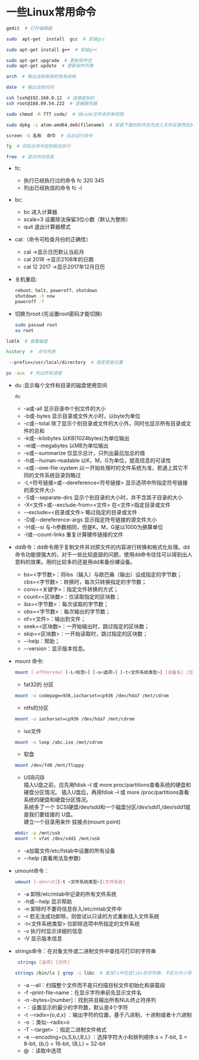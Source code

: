 # 一些Linux常用命令

```bash
gedit  # 打开编辑器
```

```bash
sudo  apt-get  install  gcc  # 安装gcc
```

```bash
sudo apt-get install g++  # 安装g++
```

```bash
sudo apt-get upgrade  # 更新软件包
sudo apt-get update  # 更新软件列表
```

```bash
arch  # 输出当前系统的体系结构
```

```bash
date  # 输出当前时间
```

```bash
ssh lsxh@192.168.0.12  # 连接虚拟机
ssh root@188.89.54.222  # 连接服务器
```

```bash
sudo chmod -R 777 code/  # 给code文件夹所有权限
```

```bash
sudo dpkg -i atom-amd64.deb(filename)  # 安装下载的软件包先进入文件目录然后执行命令
```

```bash
screen -S 名称  命令  # 后台运行命令
```

```bash
fg  # 将后台命令拉到前太执行
```

```bash
free  # 显示内存信息
```

- fc:
  - 执行已经执行过的命令  fc  320 345
  - 列出已经执信的命令  fc -l

- bc:
  - bc 进入计算器
  - scale=3 设置除法保留3位小数（默认为整除）
  - quit 退出计算器模式

- cal:（命令可检查月份的正确性）
  - cal ->显示日历默认当前月
  - cal 2018 ->显示2108年的日期
  - cal 12 2017 ->显示2017年12月日历

- 关机重启:
    ```bash
    reboot、halt、poweroff、shutdown
    shutdown -h now
    poweroff -f
    ```
- 切换为root:(先设置root密码才能切换)
    ```bash
    sudo passwd root
    su root
    ```

```bash
lsblk  # 查看磁盘
```

```bash
history  #  命令列表
```

```bash
 --prefix=/usr/local/directory  # 指定安装位置
```

```bash
ps -aux  # 列出所有进程
```

- du :显示每个文件和目录的磁盘使用空间  
    ```bash
    du  
    ```
  - -a或-all  显示目录中个别文件的大小  
  - -b或-bytes  显示目录或文件大小时，以byte为单位  
  - -c或--total  除了显示个别目录或文件的大小外，同时也显示所有目录或文件的总和  
  - -k或--kilobytes  以KB(1024bytes)为单位输出  
  - -m或--megabytes  以MB为单位输出  
  - -s或--summarize  仅显示总计，只列出最后加总的值  
  - -h或--human-readable  以K，M，G为单位，提高信息的可读性  
  - -x或--one-file-xystem  以一开始处理时的文件系统为准，若遇上其它不同的文件系统目录则略过  
  - -L<符号链接>或--dereference<符号链接> 显示选项中所指定符号链接的源文件大小  
  - -S或--separate-dirs   显示个别目录的大小时，并不含其子目录的大小  
  - -X<文件>或--exclude-from=<文件>  在<文件>指定目录或文件  
  - --exclude=<目录或文件>     略过指定的目录或文件  
  - -D或--dereference-args   显示指定符号链接的源文件大小  
  - -H或--si  与-h参数相同，但是K，M，G是以1000为换算单位  
  - -l或--count-links   重复计算硬件链接的文件  
- dd命令：dd命令用于复制文件并对原文件的内容进行转换和格式化处理。dd命令功能很强大的，对于一些比较底层的问题，使用dd命令往往可以得到出人意料的效果。用的比较多的还是用dd来备份裸设备。
  - bs=<字节数>：将ibs（输入）与欧巴桑（输出）设成指定的字节数；  
  cbs=<字节数>：转换时，每次只转换指定的字节数；  
  - conv=<关键字>：指定文件转换的方式；  
  - count=<区块数>：仅读取指定的区块数；  
  - ibs=<字节数>：每次读取的字节数；  
  - obs=<字节数>：每次输出的字节数；  
  - of=<文件>：输出到文件；  
  - seek=<区块数>：一开始输出时，跳过指定的区块数；  
  - skip=<区块数>：一开始读取时，跳过指定的区块数；  
  - --help：帮助；  
  - --version：显示版本信息。
- mount 命令:  

  ```bash
  mount [-afFhnrvVw] [-L<标签>] [-o<选项>] [-t<文件系统类型>] [设备名] [加载点]
  ```

  - fat32的 分区  

  ```bash
  mount -o codepage=936,iocharset=cp936 /dev/hda7 /mnt/cdrom
  ```

  - ntfs的分区  

  ```bash
  mount -o iocharset=cp936 /dev/hda7 /mnt/cdrom
  ```

  - iso文件  

  ```bash
  mount -o loop /abc.iso /mnt/cdrom
  ```

  - 软盘  

  ```bash
  mount /dev/fd0 /mnt/floppy
  ```

  - USB闪存  
  插入U盘之前，应先用fdisk –l 或 more proc/partitions查看系统的硬盘和硬盘分区情况。 插入U盘后，再用fdisk –l 或 more /proc/partitions查看系统的硬盘和硬盘分区情况。  
  系统多了一个 SCSI硬盘/dev/sdd和一个磁盘分区/dev/sdd1,/dev/sdd1就是我们要挂接的 U盘。  
  建立一个目录用来作 挂接点(mount point)  

  ```bash
  mkdir -p /mnt/usb
  mount -t vfat /dev/sdd1 /mnt/usb  
  ```

  - -a加载文件/etc/fstab中设置的所有设备
  - --help (查看用法及参数)
- umount命令：  

  ```bash
  umount [-ahnrvV][-t <文件系统类型>][文件系统]
  ```  

  - -a 卸除/etc/mtab中记录的所有文件系统  
  - -h或--help 显示帮助  
  - -n 卸除时不要将信息存入/etc/mtab文件中  
  - -r 若无法成功卸除，则尝试以只读的方式重新挂入文件系统  
  - -t<文件系统类型>  仅卸除选项中所指定的文件系统  
  - -v  执行时显示详细的信息  
  - -V  显示版本信息  
- strings命令：在对象文件或二进制文件中查找可打印的字符串  

  ```bash
   strings [选项] [文件]
  ```

  ```bash
  strings /bin/ls | grep -i libc  # 查找ls中包含libc的字符串，不区分大小写
  ```

  - -a --all：扫描整个文件而不是只扫描目标文件初始化和装载段  
  - -f –print-file-name：在显示字符串前先显示文件名  
  - -n –bytes=[number]：找到并且输出所有NUL终止符序列  
  - -：设置显示的最少的字符数，默认是4个字符  
  - -t --radix={o,d,x} ：输出字符的位置，基于八进制，十进制或者十六进制  
  - -o ：类似--radix=o  
  - -T --target= ：指定二进制文件格式  
  - -e --encoding={s,S,b,l,B,L} ：选择字符大小和排列顺序:s = 7-bit, S = 8-bit, {b,l} = 16-bit, {B,L} = 32-bit  
  - @ ：读取中选项  